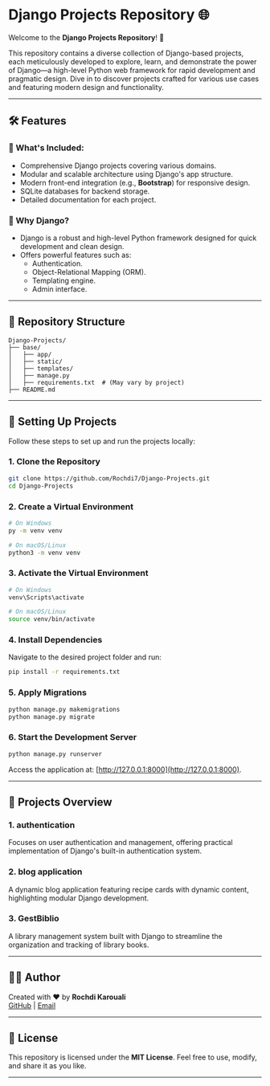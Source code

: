 # Django Projects Repository 🌐

Welcome to the **Django Projects Repository**! 🚀

This repository contains a diverse collection of Django-based projects, each meticulously developed to explore, learn, and demonstrate the power of Django—a high-level Python web framework for rapid development and pragmatic design. Dive in to discover projects crafted for various use cases and featuring modern design and functionality.

---

## 🛠️ Features

### 🔖 What's Included:
- Comprehensive Django projects covering various domains.
- Modular and scalable architecture using Django's app structure.
- Modern front-end integration (e.g., **Bootstrap**) for responsive design.
- SQLite databases for backend storage.
- Detailed documentation for each project.

### 🌟 Why Django?
- Django is a robust and high-level Python framework designed for quick development and clean design.
- Offers powerful features such as:
  - Authentication.
  - Object-Relational Mapping (ORM).
  - Templating engine.
  - Admin interface.

---

## 📂 Repository Structure

```
Django-Projects/
├── base/
│   ├── app/
│   ├── static/
│   ├── templates/
│   ├── manage.py
│   ├── requirements.txt  # (May vary by project)
├── README.md
```

---

## 🚀 Setting Up Projects

Follow these steps to set up and run the projects locally:

### 1. Clone the Repository
```bash
git clone https://github.com/Rochdi7/Django-Projects.git
cd Django-Projects
```

### 2. Create a Virtual Environment
```bash
# On Windows
py -m venv venv

# On macOS/Linux
python3 -m venv venv
```

### 3. Activate the Virtual Environment
```bash
# On Windows
venv\Scripts\activate

# On macOS/Linux
source venv/bin/activate
```

### 4. Install Dependencies
Navigate to the desired project folder and run:
```bash
pip install -r requirements.txt
```

### 5. Apply Migrations
```bash
python manage.py makemigrations
python manage.py migrate
```

### 6. Start the Development Server
```bash
python manage.py runserver
```
Access the application at: [http://127.0.0.1:8000](http://127.0.0.1:8000).

---

## 📜 Projects Overview

### 1. **authentication**
Focuses on user authentication and management, offering practical implementation of Django's built-in authentication system.

### 2. **blog application**
A dynamic blog application featuring recipe cards with dynamic content, highlighting modular Django development.

### 3. **GestBiblio**
A library management system built with Django to streamline the organization and tracking of library books.

---

## 🧑‍💻 Author
Created with ❤️ by **Rochdi Karouali**  
[GitHub](https://github.com/Rochdi7) | [Email](mailto:rochdi.karouali1234@gmail.com)

---

## 📜 License
This repository is licensed under the **MIT License**. Feel free to use, modify, and share it as you like.

---
